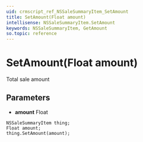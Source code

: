 ```yaml
---
uid: crmscript_ref_NSSaleSummaryItem_SetAmount
title: SetAmount(Float amount)
intellisense: NSSaleSummaryItem.SetAmount
keywords: NSSaleSummaryItem, GetAmount
so.topic: reference
---
```


# SetAmount(Float amount)

Total sale amount

## Parameters

* **amount** Float

```crmscript
NSSaleSummaryItem thing;
Float amount;
thing.SetAmount(amount);
```

